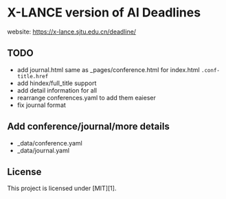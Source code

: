 # X-LANCE version of AI Deadlines

website: https://x-lance.sjtu.edu.cn/deadline/

## TODO

- add journal.html same as _pages/conference.html for index.html `.conf-title.href`
- add hindex/full_title support
- add detail information for all
- rearrange conferences.yaml to add them eaieser
- fix journal format

## Add conference/journal/more details

- _data/conference.yaml
- _data/journal.yaml

## License

This project is licensed under [MIT][1].
